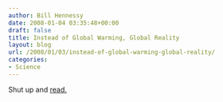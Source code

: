 ```yaml
---
author: Bill Hennessy
date: 2008-01-04 03:35:48+00:00
draft: false
title: Instead of Global Warming, Global Reality
layout: blog
url: /2008/01/03/instead-of-global-warming-global-reality/
categories:
- Science
---
```


Shut up and [read.](https://en.rian.ru/analysis/20080103/94768732.html)
